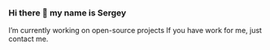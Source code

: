 ### Hi there 👋 my name is Sergey
I’m currently working on open-source projects
If you have work for me, just contact me.
